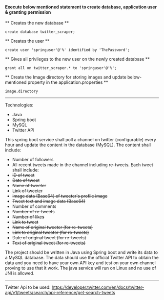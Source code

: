 #### Execute below mentioned statement to create database, application user & granting permission

** Creates the new database **

	create database twitter_scraper;

** Creates the user **

	create user 'springuser'@'%' identified by 'ThePassword';

**  Gives all privileges to the new user on the newly created database **

	grant all on twitter_scraper.* to 'springuser'@'%';

	
** Create the Image directory for storing images and update below-mentioned property in the application.properties **
	
	image.directory



-------------------------

Technologies:
- Java
- Spring boot
- MySQL
- Twitter API

This spring boot service shall poll a channel on twitter (configurable) every hour and update the content in the database (MySQL).
The content shall include:
- Number of followers
- All recent tweets made in the channel including re-tweets.
  Each tweet shall include:
- ~~ID of tweet~~
- ~~Date of tweet~~
- ~~Name of tweeter~~
- ~~Link of tweeter~~
- ~~Image data (Base64) of tweeter's profile image~~
- ~~Tweet text and image data (Base64)~~
- Number of comments
- ~~Number of re-tweets~~
- ~~Number of likes~~
- ~~Link to tweet~~
- ~~Name of original tweeter (for re-tweets)~~
- ~~Link to original tweeter (for re-tweets)~~
- ~~Date of original tweet (for re-tweets)~~
- ~~Text of original tweet (for re-tweets)~~

The project should be written in Java using Spring boot and write its data to a MySQL database.
The data should use the official Twitter API to obtain the data and you need to have your own API key and test on your own channel proving to use that it work.
The java service will run on Linux and no use of JNI is allowed.

----------------------

Twitter Api to be used: 
https://developer.twitter.com/en/docs/twitter-api/v1/tweets/search/api-reference/get-search-tweets